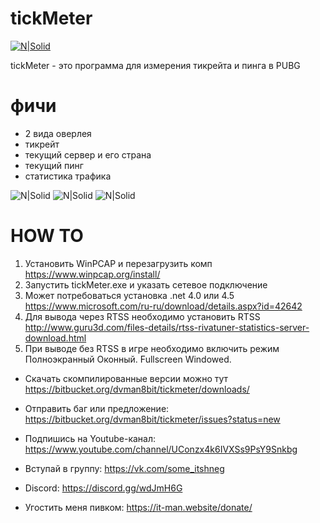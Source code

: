 # tickMeter

[![N|Solid](https://it-man.website/res/pics/ic-256.png)](https://it-man.website)

tickMeter - это программа для измерения тикрейта и пинга в PUBG
# фичи
 - 2 вида оверлея
 - тикрейт
 - текущий сервер и его страна
 - текущий пинг
 - статистика трафика
 
![N|Solid](https://it-man.website/res/pics/main_win.jpg)
![N|Solid](https://it-man.website/res/pics/win_overlay.jpg)
![N|Solid](https://it-man.website/res/pics/rtss_overlay.jpg)
# HOW TO
  1. Установить WinPCAP и перезагрузить комп https://www.winpcap.org/install/
  2. Запустить tickMeter.exe и указать сетевое подключение
  3. Может потребоваться установка .net 4.0 или 4.5 https://www.microsoft.com/ru-ru/download/details.aspx?id=42642
  4. Для вывода через RTSS необходимо установить RTSS http://www.guru3d.com/files-details/rtss-rivatuner-statistics-server-download.html
  5. При выводе без RTSS в игре необходимо включить режим Полноэкранный Оконный. Fullscreen Windowed.
  
 - Скачать скомпилированные версии можно тут https://bitbucket.org/dvman8bit/tickmeter/downloads/
 - Отправить баг или предложение: https://bitbucket.org/dvman8bit/tickmeter/issues?status=new

 - Подпишись на Youtube-канал: https://www.youtube.com/channel/UConzx4k6IVXSs9PsY9Snkbg
 - Вступай в группу: https://vk.com/some_itshneg
 - Discord: https://discord.gg/wdJmH6G
 - Угостить меня пивком: https://it-man.website/donate/

